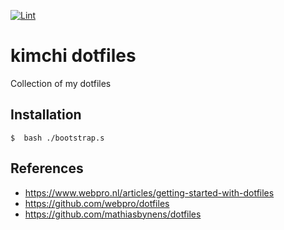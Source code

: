 [![Lint](https://github.com/Pavel-Durov/dotfiles/actions/workflows/lint.yml/badge.svg?branch=main)](https://github.com/Pavel-Durov/dotfiles/actions/workflows/lint.yml)
# kimchi dotfiles
Collection of my dotfiles
## Installation
```shell
$  bash ./bootstrap.s
```

## References
- https://www.webpro.nl/articles/getting-started-with-dotfiles
- https://github.com/webpro/dotfiles
- https://github.com/mathiasbynens/dotfiles

